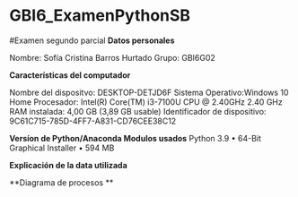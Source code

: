 # GBI6_ExamenPythonSB

#Examen segundo parcial
**Datos personales**

Nombre: Sofía Cristina Barros Hurtado
Grupo: GBI6G02

**Características del computador**

Nombre del dispositvo: DESKTOP-DETJD6F
Sistema Operativo:Windows 10 Home
Procesador: Intel(R) Core(TM) i3-7100U CPU @ 2.40GHz 2.40 GHz
RAM instalada: 4,00 GB (3,89 GB usable)
Identificador de dispositivo: 9C61C715-785D-4FF7-A831-CD76CEE38C12

**Versíon de Python/Anaconda Modulos usados**
Python 3.9 • 64-Bit Graphical Installer • 594 MB

**Explicación de la data utilizada**

**Diagrama de procesos **

